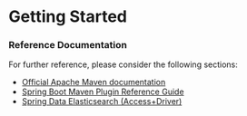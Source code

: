 # Getting Started

### Reference Documentation
For further reference, please consider the following sections:

* [Official Apache Maven documentation](https://maven.apache.org/guides/index.html)
* [Spring Boot Maven Plugin Reference Guide](https://docs.spring.io/spring-boot/docs/2.3.4.RELEASE/maven-plugin/)
* [Spring Data Elasticsearch (Access+Driver)](https://docs.spring.io/spring-boot/docs/2.3.4.RELEASE/reference/htmlsingle/#boot-features-elasticsearch)

